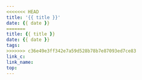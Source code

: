 ```yaml
---
<<<<<<< HEAD
title: '{{ title }}'
date: {{ date }}
=======
title: {{ title }} 
date: {{ date }} 
tags: 
>>>>>>> c36e49e3ff342e7a59d528b78b7e87093ed7ce83
link_c: 
link_name: 
top: 
---
```

